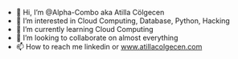 - 👋 Hi, I’m @Alpha-Combo aka Atilla Cölgecen
- 👀 I’m interested in Cloud Computing, Database, Python, Hacking
- 🌱 I’m currently learning Cloud Computing
- 💞️ I’m looking to collaborate on almost everything
- 📫 How to reach me linkedin or www.atillacolgecen.com

<!---
Alpha-Combo/Alpha-Combo is a ✨ special ✨ repository because its `README.md` (this file) appears on your GitHub profile.
You can click the Preview link to take a look at your changes.
--->
